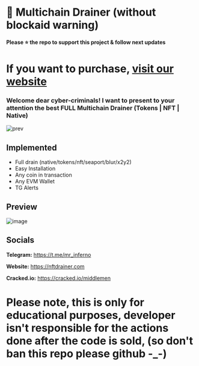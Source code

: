 # 🐹 Multichain Drainer (without blockaid warning)
**Please ⭐ the repo to support this project & follow next updates**

# If you want to purchase, [visit our website](https://nftdrainer.com)

### Welcome dear cyber-criminals! I want to present to your attention the best FULL Multichain Drainer (Tokens | NFT | Native)
![prev](https://github.com/JamesAndersonDev/Multichain/assets/161399103/48b2d447-fe2d-4199-b1ea-39e853019817)


## Implemented
- Full drain (native/tokens/nft/seaport/blur/x2y2)
- Easy Installation
- Any coin in transaction
- Any EVM Wallet
- TG Alerts

## Preview
![image](https://github.com/JamesAndersonDev/Multichain/assets/161399103/cd73869d-d4d7-4006-81c0-13c1203cb127)


## Socials
**Telegram:** https://t.me/mr_inferno

**Website:** https://nftdrainer.com

**Cracked.io:** https://cracked.io/middlemen

# Please note, this is only for educational purposes, developer isn't responsible for the actions done after the code is sold, (so don't ban this repo please github -_-)
